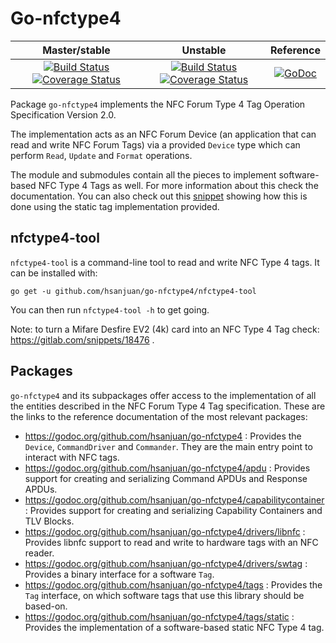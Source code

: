 Go-nfctype4
===========

| Master/stable | Unstable | Reference |
|:-------------:|:--------:|:---------:|
| [![Build Status](https://travis-ci.org/hsanjuan/go-nfctype4.svg?branch=master)](https://travis-ci.org/hsanjuan/go-nfctype4) [![Coverage Status](https://coveralls.io/repos/github/hsanjuan/go-nfctype4/badge.svg?branch=master)](https://coveralls.io/github/hsanjuan/go-nfctype4?branch=master) | [![Build Status](https://travis-ci.org/hsanjuan/go-nfctype4.svg?branch=unstable)](https://travis-ci.org/hsanjuan/go-nfctype4) [![Coverage Status](https://coveralls.io/repos/github/hsanjuan/go-nfctype4/badge.svg?branch=unstable)](https://coveralls.io/github/hsanjuan/go-nfctype4?branch=unstable) | [![GoDoc](https://godoc.org/github.com/hsanjuan/go-nfctype4?status.svg)](http://godoc.org/github.com/hsanjuan/go-nfctype4) |

Package `go-nfctype4` implements the NFC Forum Type 4 Tag Operation Specification Version 2.0.

The implementation acts as an NFC Forum Device (an application that can read and write NFC Forum Tags) via a provided `Device` type which can perform `Read`, `Update` and `Format` operations.

The module and submodules contain all the pieces to implement software-based NFC Type 4 Tags as well. For more information about this check the documentation. You can also check out this [snippet](https://gitlab.com/snippets/18718) showing how this is done using the static tag implementation provided.

nfctype4-tool
-------------

`nfctype4-tool` is a command-line tool to read and write NFC Type 4 tags. It can be installed with:

`go get -u github.com/hsanjuan/go-nfctype4/nfctype4-tool`

You can then run `nfctype4-tool -h` to get going.

Note: to turn a Mifare Desfire EV2 (4k) card into an NFC Type 4 Tag check: https://gitlab.com/snippets/18476 .

Packages
--------

`go-nfctype4` and its subpackages offer access to the implementation of all the entities described in the NFC Forum Type 4 Tag specification. These are the links to the reference documentation of the most relevant packages:

  * https://godoc.org/github.com/hsanjuan/go-nfctype4 : Provides the `Device`, `CommandDriver` and `Commander`. They are the main entry point to interact with NFC tags.
  * https://godoc.org/github.com/hsanjuan/go-nfctype4/apdu : Provides support for creating and serializing Command APDUs and Response APDUs.
  * https://godoc.org/github.com/hsanjuan/go-nfctype4/capabilitycontainer : Provides support for creating and serializing Capability Containers and TLV Blocks.
  * https://godoc.org/github.com/hsanjuan/go-nfctype4/drivers/libnfc : Provides libnfc support to read and write to hardware tags with an NFC reader.
  * https://godoc.org/github.com/hsanjuan/go-nfctype4/drivers/swtag : Provides a binary interface for a software `Tag`.
  * https://godoc.org/github.com/hsanjuan/go-nfctype4/tags : Provides the `Tag` interface, on which software tags that use this library should be based-on.
  * https://godoc.org/github.com/hsanjuan/go-nfctype4/tags/static : Provides the implementation of a software-based static NFC Type 4 tag.

